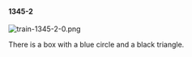 #### 1345-2
![train-1345-2-0.png](https://github.com/lil-lab/nlvr/raw/master/nlvr/train/images/64/train-1345-2-0.png "train-1345-2-0.png")

There is a box with a blue circle and a black triangle.